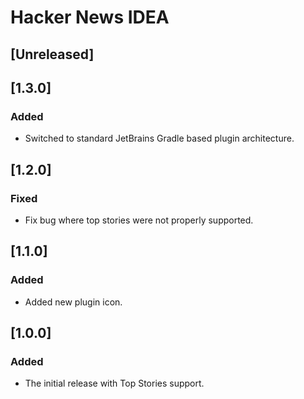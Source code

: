 # Hacker News IDEA

## [Unreleased]

## [1.3.0]

### Added

- Switched to standard JetBrains Gradle based plugin architecture.

## [1.2.0]

### Fixed

- Fix bug where top stories were not properly supported.

## [1.1.0]

### Added

- Added new plugin icon.

## [1.0.0]

### Added

- The initial release with Top Stories support.

